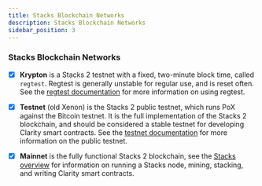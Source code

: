 ```yaml
---
title: Stacks Blockchain Networks
description: Stacks Blockchain Networks
sidebar_position: 3
---
```


### Stacks Blockchain Networks

- [x] **Krypton** is a Stacks 2 testnet with a fixed, two-minute block time, called `regtest`. Regtest is generally unstable for regular use, and is reset often. See the [regtest documentation](understand-stacks/testnet) for more information on using regtest.

- [x] **Testnet** (old Xenon) is the Stacks 2 public testnet, which runs PoX against the Bitcoin testnet. It is the full implementation of the Stacks 2 blockchain, and should be considered a stable testnet for developing Clarity smart contracts. See the [testnet documentation](understand-stacks/testnet) for more information on the public testnet.

- [x] **Mainnet** is the fully functional Stacks 2 blockchain, see the [Stacks overview](understand-stacks/) for information on running a Stacks node, mining, stacking, and writing Clarity smart contracts.
